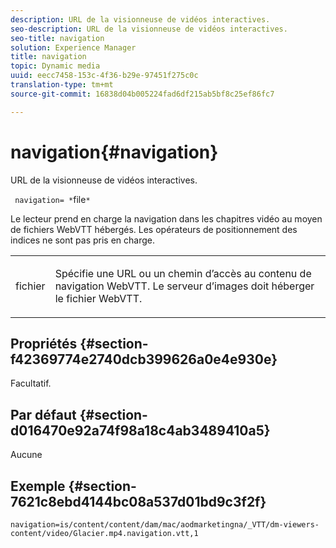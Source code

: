 ```yaml
---
description: URL de la visionneuse de vidéos interactives.
seo-description: URL de la visionneuse de vidéos interactives.
seo-title: navigation
solution: Experience Manager
title: navigation
topic: Dynamic media
uuid: eecc7458-153c-4f36-b29e-97451f275c0c
translation-type: tm+mt
source-git-commit: 16838d04b005224fad6df215ab5bf8c25ef86fc7

---
```



# navigation{#navigation}

URL de la visionneuse de vidéos interactives.

` navigation= *`file`*`

Le lecteur prend en charge la navigation dans les chapitres vidéo au moyen de fichiers WebVTT hébergés. Les opérateurs de positionnement des indices ne sont pas pris en charge.

<table id="table_C616483932C2482CA9794DDD7313FD7C"> 
 <tbody> 
  <tr> 
   <td colname="col1"> <p> <span class="codeph"> <span class="varname"> fichier</span></span> </p> </td> 
   <td colname="col2"> <p> Spécifie une URL ou un chemin d’accès au contenu de navigation WebVTT. Le serveur d’images doit héberger le fichier WebVTT. </p> </td> 
  </tr> 
 </tbody> 
</table>

## Propriétés {#section-f42369774e2740dcb399626a0e4e930e}

Facultatif.

## Par défaut {#section-d016470e92a74f98a18c4ab3489410a5}

Aucune

## Exemple {#section-7621c8ebd4144bc08a537d01bd9c3f2f}

```
navigation=is/content/content/dam/mac/aodmarketingna/_VTT/dm-viewers-content/video/Glacier.mp4.navigation.vtt,1
```

